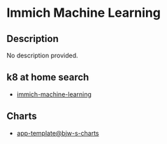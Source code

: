 # Immich Machine Learning

## Description

No description provided.

## k8 at home search

- [immich-machine-learning](https://nanne.dev/k8s-at-home-search/#/immich-machine-learning)

## Charts

- [app-template@bjw-s-charts](https://bjw-s.github.io/helm-charts/)
